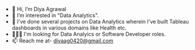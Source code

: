 - 👋 Hi, I’m Diya Agrawal
- 👀 I’m interested in "Data Analytics".
- 🌱 I've done several projects on Data Analytics wherein I've built Tableau dashboards in various domains like Health etc.
- 👩🏻‍💼 I'm looking for Data Analyics or Software Developer roles.
- 📫 Reach me at- diyaag0420@gmail.com
